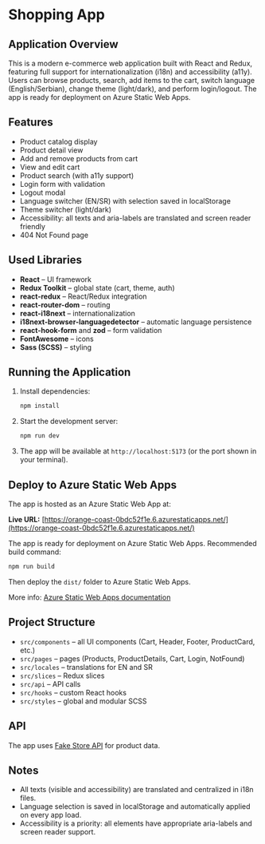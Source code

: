 # Shopping App

## Application Overview

This is a modern e-commerce web application built with React and Redux, featuring full support for internationalization (i18n) and accessibility (a11y). Users can browse products, search, add items to the cart, switch language (English/Serbian), change theme (light/dark), and perform login/logout. The app is ready for deployment on Azure Static Web Apps.

## Features

- Product catalog display
- Product detail view
- Add and remove products from cart
- View and edit cart
- Product search (with a11y support)
- Login form with validation
- Logout modal
- Language switcher (EN/SR) with selection saved in localStorage
- Theme switcher (light/dark)
- Accessibility: all texts and aria-labels are translated and screen reader friendly
- 404 Not Found page

## Used Libraries

- **React** – UI framework
- **Redux Toolkit** – global state (cart, theme, auth)
- **react-redux** – React/Redux integration
- **react-router-dom** – routing
- **react-i18next** – internationalization
- **i18next-browser-languagedetector** – automatic language persistence
- **react-hook-form** and **zod** – form validation
- **FontAwesome** – icons
- **Sass (SCSS)** – styling

## Running the Application

1. Install dependencies:
   ```bash
   npm install
   ```
2. Start the development server:
   ```bash
   npm run dev
   ```
3. The app will be available at `http://localhost:5173` (or the port shown in your terminal).

## Deploy to Azure Static Web Apps

The app is hosted as an Azure Static Web App at:

**Live URL:** [https://orange-coast-0bdc52f1e.6.azurestaticapps.net/](https://orange-coast-0bdc52f1e.6.azurestaticapps.net/)

The app is ready for deployment on Azure Static Web Apps. Recommended build command:

```bash
npm run build
```

Then deploy the `dist/` folder to Azure Static Web Apps.

More info: [Azure Static Web Apps documentation](https://learn.microsoft.com/en-us/azure/static-web-apps/)

## Project Structure

- `src/components` – all UI components (Cart, Header, Footer, ProductCard, etc.)
- `src/pages` – pages (Products, ProductDetails, Cart, Login, NotFound)
- `src/locales` – translations for EN and SR
- `src/slices` – Redux slices
- `src/api` – API calls
- `src/hooks` – custom React hooks
- `src/styles` – global and modular SCSS

## API

The app uses [Fake Store API](https://fakestoreapi.com/) for product data.

## Notes

- All texts (visible and accessibility) are translated and centralized in i18n files.
- Language selection is saved in localStorage and automatically applied on every app load.
- Accessibility is a priority: all elements have appropriate aria-labels and screen reader support.
